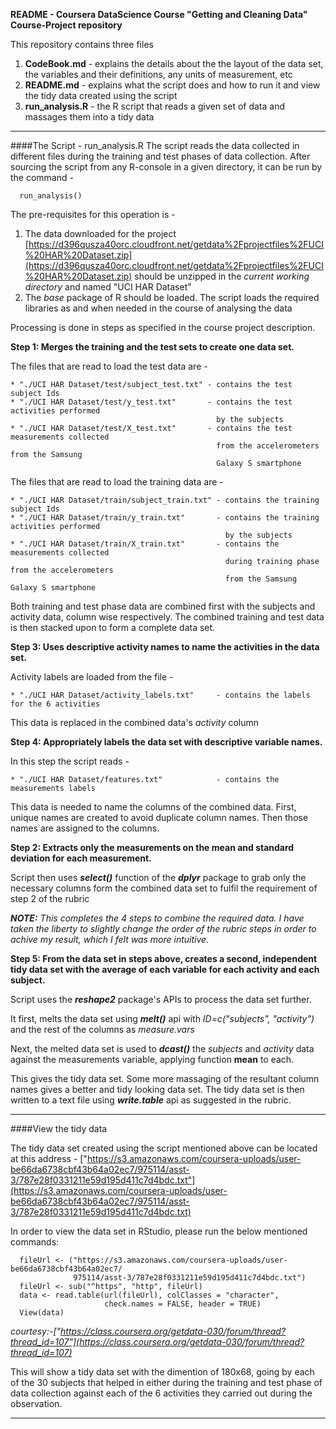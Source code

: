 **README - Coursera DataScience Course "Getting and Cleaning Data" Course-Project repository**


This repository contains three files

1. **CodeBook.md** -    explains the details about the the layout of the data set, the variables and their definitions, any units of measurement, etc
2. **README.md** -      explains what the script does and how to run it and view the tidy data created using the script
3. **run_analysis.R** - the R script that reads a given set of data and massages them into a tidy data

--------------------------------------------------------------------------------------------


####The Script - run_analysis.R
The script reads the data collected in different files during the training and test phases of data collection.
After sourcing the script from any R-console in a given directory, it can be run by the command - 
```{r}
  run_analysis()
```
The pre-requisites for this operation is -

1. The data downloaded for the project [https://d396qusza40orc.cloudfront.net/getdata%2Fprojectfiles%2FUCI%20HAR%20Dataset.zip](https://d396qusza40orc.cloudfront.net/getdata%2Fprojectfiles%2FUCI%20HAR%20Dataset.zip) should be unzipped in the _current working directory_ and named "UCI HAR Dataset"
2. The _base_ package of R should be loaded. The script loads the required libraries as and when needed in the course of analysing the data


Processing is done in steps as specified in the course project description.

**Step 1: Merges the training and the test sets to create one data set.**

The files that are read to load the test data are -

	* "./UCI HAR Dataset/test/subject_test.txt" - contains the test subject Ids
	* "./UCI HAR Dataset/test/y_test.txt"       - contains the test activities performed
	                                              by the subjects
	* "./UCI HAR Dataset/test/X_test.txt"       - contains the test measurements collected 
	                                              from the accelerometers from the Samsung 
	                                              Galaxy S smartphone


The files that are read to load the training data are -

	* "./UCI HAR Dataset/train/subject_train.txt" - contains the training subject Ids
	* "./UCI HAR Dataset/train/y_train.txt"       - contains the training activities performed 
	                                                by the subjects
	* "./UCI HAR Dataset/train/X_train.txt"       - contains the measurements collected 
	                                                during training phase from the accelerometers 
	                                                from the Samsung Galaxy S smartphone


Both training and test phase data are combined first with the subjects and activity data, column wise respectively. The combined training and test data is then stacked upon to form a complete data set. 



**Step 3: Uses descriptive activity names to name the activities in the data set.**

Activity labels are loaded from the file -

	* "./UCI HAR Dataset/activity_labels.txt"     - contains the labels for the 6 activities
This data is replaced in the combined data's _activity_ column



**Step 4: Appropriately labels the data set with descriptive variable names.**

In this step the script reads - 

	* "./UCI HAR Dataset/features.txt"            - contains the measurements labels
This data is needed to name the columns of the combined data. First, unique names are created to avoid duplicate column names. Then those names are assigned to the columns.



**Step 2: Extracts only the measurements on the mean and standard deviation for each measurement.**

Script then uses _**select()**_ function of the _**dplyr**_ package to grab only the necessary columns form the combined data set to fulfil the requirement of step 2 of the rubric


_**NOTE:** This completes the 4 steps to combine the required data. I have taken the liberty to slightly change the order of the rubric steps in order to achive my result, which I felt was more intuitive._



**Step 5: From the data set in steps above, creates a second, independent tidy data set with the average of each variable for each activity and each subject.**

Script uses the _**reshape2**_ package's APIs to process the data set further.


It first, melts the data set using _**melt()**_ api with _ID=c("subjects", "activity")_ and the rest of the columns as _measure.vars_


Next, the melted data set is used to _**dcast()**_ the _subjects_ and _activity_ data against the measurements variable, applying function **mean** to each.


This gives the tidy data set. Some more massaging of the resultant column names gives a better and tidy looking data set.
The tidy data set is then written to a text file using _**write.table**_ api as suggested in the rubric.


--------------------------------------------------------------------------------------------


####View the tidy data

The tidy data set created using the script mentioned above can be located at this address -
["https://s3.amazonaws.com/coursera-uploads/user-be66da6738cbf43b64a02ec7/975114/asst-3/787e28f0331211e59d195d411c7d4bdc.txt"](https://s3.amazonaws.com/coursera-uploads/user-be66da6738cbf43b64a02ec7/975114/asst-3/787e28f0331211e59d195d411c7d4bdc.txt)

In order to view the data set in RStudio, please run the below mentioned commands:
```{r}
  fileUrl <- ("https://s3.amazonaws.com/coursera-uploads/user-be66da6738cbf43b64a02ec7/
              975114/asst-3/787e28f0331211e59d195d411c7d4bdc.txt")
  fileUrl <- sub("^https", "http", fileUrl)
  data <- read.table(url(fileUrl), colClasses = "character", 
                     check.names = FALSE, header = TRUE)
  View(data)
```
*courtesy:-["https://class.coursera.org/getdata-030/forum/thread?thread_id=107"](https://class.coursera.org/getdata-030/forum/thread?thread_id=107)*

This will show a tidy data set with the dimention of 180x68, going by each of the 30 subjects that helped in either during the training and test phase of data collection against each of the 6 activities they carried out during the observation.    

--------------------------------------------------------------------------------------------


